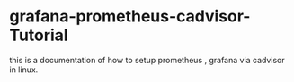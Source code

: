 # grafana-prometheus-cadvisor-Tutorial
this is a documentation of how to setup prometheus , grafana via cadvisor in linux.
